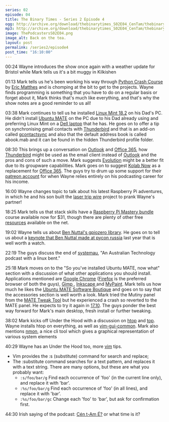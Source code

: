 ```yaml
---
series: 02
episode: 04
title: The Binary Times - Series 2 Episode 4
ogg: http://archive.org/download/thebinarytimes_S02E04_CenTam/thebinarytimes_S02E04_CenTam.ogg
mp3: http://archive.org/download/thebinarytimes_S02E04_CenTam/thebinarytimes_S02E04_CenTam.mp3 
image: ThePodcastersS02E04.png
image_alt: Back on the tea.
layout: post
permalink: /series2/episode4
post_time: "16:10:00"
---
```


00:24 Wayne introduces the show once again with a weather update for Bristol while Mark tells us it's a bit muggy in Kilkishen

01:13 Mark tells us he's been working his way through [Python Crash Course](https://www.nostarch.com/pythoncrashcourse/) by [Eric Matthes](https://github.com/ehmatthes/pcc) and is chomping at the bit to get to the projects. Wayne finds programming is something that you have to do on a regular basis or forget about it, Mark thinks that's much like everything, and that's why the show notes are a good reminder to us all!

03:38 Mark continues to tell us he installed [Linux Mint 18.2](https://linuxmint.com/edition.php?id=237) on his Dad's PC. He didn't install [Ubuntu MATE](https://ubuntumate.org/) on the PC due to his Dad already using and preferring Linux Mint on a [Dell laptop](http://downloads.dell.com/manuals/all-products/esuprt_laptop/esuprt_inspiron_laptop/inspiron-15-3559-laptop_reference%20guide_en-us.pdf) that he has. He goes on to offer a tip on synchronising gmail contacts with [Thunderbird](https://www.mozilla.org/en-US/thunderbird/) and that is an add-on called [gcontactsync](https://addons.mozilla.org/en-US/thunderbird/addon/gcontactsync/) and also that the default address book is called abook.mab and it can be found in the hidden Thunderbird profile folder.

08:30 This brings up a conversation on [Outlook](https://products.office.com/en-US/outlook/email-and-calendar-software-microsoft-outlook) and [Office 365](https://www.office.com/), how [Thunderbird](https://www.mozilla.org/en-US/thunderbird/) might be used as the email client instead of [Outlook](https://www.office.com/) and the pros and cons of such a move. Mark suggests [Evolution](https://wiki.gnome.org/Apps/Evolution/) might be a better fit due to its groupware capabilities. Mark goes on to suggest [Kolab Now](https://kolabnow.com/) as a replacement for [Office 365](https://www.office.com/). The guys try to drum up some support for their [patreon account](https://www.patreon.com/thebinarytimes) for when Wayne relies entirely on his podcasting career for his income.

16:00 Wayne changes topic to talk about his latest Raspberry Pi adventures, in which he and his son built the [laser trip wire](https://www.raspberrypi.org/learning/laser-tripwire/) project to prank Wayne's partner!

18:25 Mark tells us that stack skills have a [Raspberry Pi Mastery bundle](https://stackskills.com/p/the-raspberry-pi-mastery-bundle) course available now for $31, though there are plenty of other free [resources](https://www.raspberrypi.org/resources/) available on the net.

19:02 Wayne tells us about [Ben Nuttal's gpiozero library](http://gpiozero.readthedocs.io/en/stable/recipes.html). He goes on to tell us about a [keynote that Ben Nuttal made at pycon russia](	http://bennuttall.com/pycon-russia-keynote-physical-computing-with-python-and-raspberry-pi/) last year that is well worth a watch.

22:19 The guys discuss the end of [systemau](http://systemau.net.au/), "An Australian Technology podcast with a linux bent."

25:18 Mark moves on to the "So you've installed Ubuntu MATE, now what" section with a discussion of what other applications you should install. Applications mentioned are [Google Chrome](https://www.google.com/chrome/index.html) ([Firefox](https://www.mozilla.org/en-US/firefox/new/) is the preferred browser of both the guys), [Gimp ](https://www.gimp.org/), [Inkscape ](https://inkscape.org/en/) and [MyPaint](http://mypaint.org/). Mark tells us how much he likes the [Ubuntu MATE Software Boutique](https://github.com/ubuntu-mate/software-boutique/) and goes on to say that the accessories section is well worth a look. Mark tried the Mutiny panel from the [MATE Tweak Tool](https://github.com/ubuntu-mate/mate-tweak) but he experienced a crash so reverted to the MATE panel. He expects to try it again in [17.10](https://launchpad.net/ubuntu/+source/ubuntu-mate-settings/17.10.7). The guys ponder the best way forward for Mark's main desktop, fresh install or further tweaking.

38:02 Mark kicks off Under the Hood with a discussion on [htop](http://hisham.hm/htop/) and [top](https://www.tecmint.com/12-top-command-examples-in-linux/). Wayne installs htop on everything, as well as [vim-gui-common](https://packages.ubuntu.com/xenial/vim-gui-common). Mark also mentions [nmon](http://nmon.sourceforge.net/pmwiki.php), a nice cli tool which gives a graphical representation of various system elements

40:29 Wayne has an Under the Hood too, more [vim](http://www.vim.org/) tips.
* Vim provides the :s (substitute) command for search and replace;
* The :substitute command searches for a text pattern, and replaces it with a text string. There are many options, but these are what you probably want:
  * `:s/foo/bar/g` Find each occurrence of 'foo' (in the current line only), and replace it with 'bar'.
  * `:%s/foo/bar/g` Find each occurrence of 'foo' (in all lines), and replace it with 'bar'.
  * `:%s/foo/bar/gc` Change each 'foo' to 'bar', but ask for confirmation first.

44:30 Irish saying of the podcast: [C&eacute;n t-Am &Eacute;?](https://scratch.mit.edu/projects/41815004/) or what time is it?
